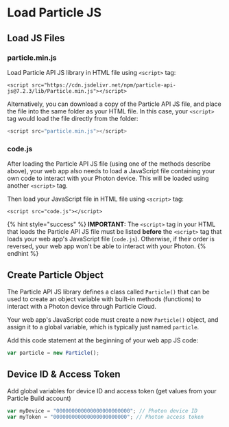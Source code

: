 # Load Particle JS

## Load JS Files

### particle.min.js

Load Particle API JS library in HTML file using `<script>` tag:

```markup
<script src="https://cdn.jsdelivr.net/npm/particle-api-js@7.2.3/lib/Particle.min.js"></script>
```

Alternatively, you can download a copy of the Particle API JS file, and place the file into the same folder as your HTML file. In this case, your `<script>` tag would load the file directly from the folder:

```javascript
<script src="particle.min.js"></script>
```

### code.js

After loading the Particle API JS file \(using one of the methods describe above\), your web app also needs to load a JavaScript file containing your own code to interact with your Photon device. This will be loaded using another `<script>` tag.

Then load your JavaScript file in HTML file using `<script>` tag:

```markup
<script src="code.js"></script>
```

{% hint style="success" %}
**IMPORTANT:**  The `<script>` tag in your HTML that loads the Particle API JS file must be listed **before** the `<script>` tag that loads your web app's JavaScript file \(`code.js`\). Otherwise, if their order is reversed, your web app won't be able to interact with your Photon.
{% endhint %}

## Create Particle Object

The Particle API JS library defines a class called `Particle()` that can be used to create an object variable with built-in methods \(functions\) to interact with a Photon device through Particle Cloud.

Your web app's JavaScript code must create a new `Particle()` object, and assign it to a global variable, which is typically just named `particle`.

Add this code statement at the beginning of your web app JS code:

```javascript
var particle = new Particle();
```

## Device ID & Access Token

Add global variables for device ID and access token \(get values from your Particle Build account\)

```javascript
var myDevice = "000000000000000000000000"; // Photon device ID
var myToken = "000000000000000000000000"; // Photon access token
```



